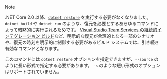 > [!NOTE]
> .NET Core 2.0 以降、[`dotnet restore`](~/docs/core/tools/dotnet-restore.md) を実行する必要がなくなりました。`dotnet build` や `dotnet run` のような、復元を必要とするあらゆるコマンドによって暗黙的に実行されるためです。 [Visual Studio Team Services の継続的インテグレーション ビルド](/vsts/build-release/apps/aspnet/build-aspnet-core)など、明示的な復元が合理的となる一部のシナリオや、復元の時刻を明示的に制御する必要があるビルド システムでは、引き続き有効なコマンドとなります。
>
> このコマンドには `dotnet restore` オプションを指定できますが、`--source` のように長い形式で指定する必要があります。 `-s` のような短い形式のオプションはサポートされていません。